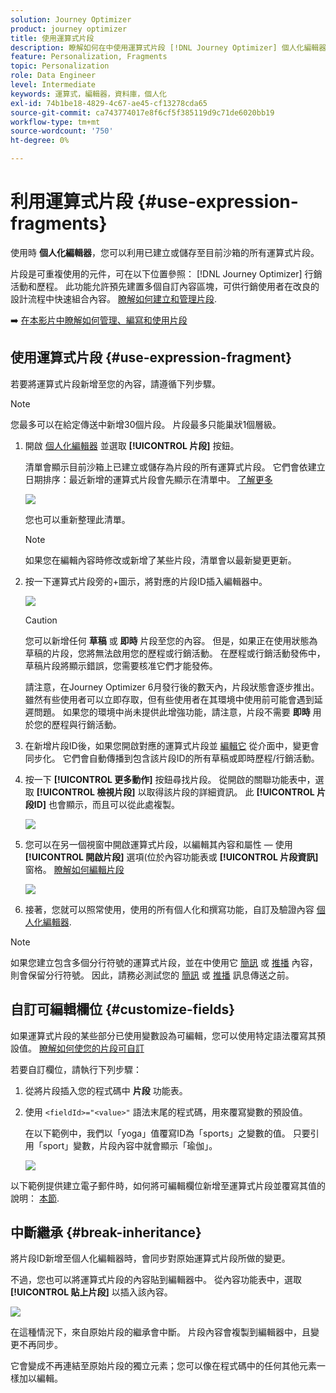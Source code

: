 ```yaml
---
solution: Journey Optimizer
product: journey optimizer
title: 使用運算式片段
description: 瞭解如何在中使用運算式片段 [!DNL Journey Optimizer] 個人化編輯器。
feature: Personalization, Fragments
topic: Personalization
role: Data Engineer
level: Intermediate
keywords: 運算式，編輯器，資料庫，個人化
exl-id: 74b1be18-4829-4c67-ae45-cf13278cda65
source-git-commit: ca743774017e8f6cf5f385119d9c71de6020bb19
workflow-type: tm+mt
source-wordcount: '750'
ht-degree: 0%

---
```


# 利用運算式片段 {#use-expression-fragments}

使用時 **個人化編輯器**，您可以利用已建立或儲存至目前沙箱的所有運算式片段。

片段是可重複使用的元件，可在以下位置參照： [!DNL Journey Optimizer] 行銷活動和歷程。 此功能允許預先建置多個自訂內容區塊，可供行銷使用者在改良的設計流程中快速組合內容。 [瞭解如何建立和管理片段](../content-management/fragments.md).

➡️ [在本影片中瞭解如何管理、編寫和使用片段](../content-management/fragments.md#video-fragments)

## 使用運算式片段 {#use-expression-fragment}

若要將運算式片段新增至您的內容，請遵循下列步驟。

>[!NOTE]
>
>您最多可以在給定傳送中新增30個片段。 片段最多只能巢狀1個層級。

1. 開啟 [個人化編輯器](personalization-build-expressions.md) 並選取 **[!UICONTROL 片段]** 按鈕。

   清單會顯示目前沙箱上已建立或儲存為片段的所有運算式片段。 它們會依建立日期排序：最近新增的運算式片段會先顯示在清單中。 [了解更多](../content-management/fragments.md#create-expression-fragment)

   ![](assets/expression-fragments-pane.png)

   您也可以重新整理此清單。

   >[!NOTE]
   >
   >如果您在編輯內容時修改或新增了某些片段，清單會以最新變更更新。

1. 按一下運算式片段旁的+圖示，將對應的片段ID插入編輯器中。

   ![](assets/expression-fragment-add.png)

   >[!CAUTION]
   >
   >您可以新增任何 **草稿** 或 **即時** 片段至您的內容。 但是，如果正在使用狀態為草稿的片段，您將無法啟用您的歷程或行銷活動。 在歷程或行銷活動發佈中，草稿片段將顯示錯誤，您需要核准它們才能發佈。
   >
   > 請注意，在Journey Optimizer 6月發行後的數天內，片段狀態會逐步推出。 雖然有些使用者可以立即存取，但有些使用者在其環境中使用前可能會遇到延遲問題。 如果您的環境中尚未提供此增強功能，請注意，片段不需要 **即時** 用於您的歷程與行銷活動。

1. 在新增片段ID後，如果您開啟對應的運算式片段並 [編輯它](../content-management/fragments.md#edit-fragments) 從介面中，變更會同步化。 它們會自動傳播到包含該片段ID的所有草稿或即時歷程/行銷活動。

1. 按一下 **[!UICONTROL 更多動作]** 按鈕尋找片段。 從開啟的關聯功能表中，選取 **[!UICONTROL 檢視片段]** 以取得該片段的詳細資訊。 此 **[!UICONTROL 片段ID]** 也會顯示，而且可以從此處複製。

   ![](assets/expression-fragment-view.png)

1. 您可以在另一個視窗中開啟運算式片段，以編輯其內容和屬性 — 使用 **[!UICONTROL 開啟片段]** 選項(位於內容功能表或 **[!UICONTROL 片段資訊]** 窗格。 [瞭解如何編輯片段](../content-management/fragments.md#edit-fragments)

   ![](assets/expression-fragment-open.png)

1. 接著，您就可以照常使用，使用的所有個人化和撰寫功能，自訂及驗證內容 [個人化編輯器](personalization-build-expressions.md).

>[!NOTE]
>
>如果您建立包含多個分行符號的運算式片段，並在中使用它 [簡訊](../sms/create-sms.md#sms-content) 或 [推播](../push/design-push.md) 內容，則會保留分行符號。 因此，請務必測試您的 [簡訊](../sms/send-sms.md) 或 [推播](../push/send-push.md) 訊息傳送之前。

## 自訂可編輯欄位 {#customize-fields}

如果運算式片段的某些部分已使用變數設為可編輯，您可以使用特定語法覆寫其預設值。 [瞭解如何使您的片段可自訂](../content-management/customizable-fragments.md)

若要自訂欄位，請執行下列步驟：

1. 從將片段插入您的程式碼中 **片段** 功能表。

1. 使用 `<fieldId>="<value>"` 語法末尾的程式碼，用來覆寫變數的預設值。

   在以下範例中，我們以「yoga」值覆寫ID為「sports」之變數的值。 只要引用「sport」變數，片段內容中就會顯示「瑜伽」。

   ![](../content-management/assets/fragment-expression-use.png)

以下範例提供建立電子郵件時，如何將可編輯欄位新增至運算式片段並覆寫其值的說明： [本節](../content-management/customizable-fragments.md#example).

## 中斷繼承 {#break-inheritance}

將片段ID新增至個人化編輯器時，會同步對原始運算式片段所做的變更。

不過，您也可以將運算式片段的內容貼到編輯器中。 從內容功能表中，選取 **[!UICONTROL 貼上片段]** 以插入該內容。

![](assets/expression-fragment-paste.png)

在這種情況下，來自原始片段的繼承會中斷。 片段內容會複製到編輯器中，且變更不再同步。

它會變成不再連結至原始片段的獨立元素；您可以像在程式碼中的任何其他元素一樣加以編輯。

